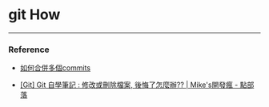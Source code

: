 # git How


----
### Reference
- [如何合併多個commits](http://zerodie.github.io/blog/2012/01/19/git-rebase-i/)
* [[Git] Git 自學筆記 : 修改或刪除檔案, 後悔了怎麼辦?? | Mike's開發瘋 - 點部落](https://dotblogs.com.tw/michaelfang/2017/01/30/git-checkout)


